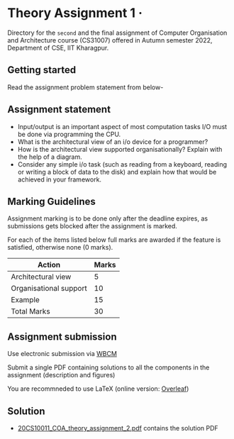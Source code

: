 # Theory Assignment 1 &middot;

>

Directory for the `second` and the final assignment of Computer Organisation and Architecture course (CS31007) offered in Autumn semester 2022, Department of CSE, IIT Kharagpur.

## Getting started

Read the assignment problem statement from below-

## Assignment statement

- Input/output is an important aspect of most computation tasks I/O must be done via programming the CPU.
- What is the architectural view of an i/o device for a programmer?
- How is the architectural view supported organisationally? Explain with the help of a diagram.
- Consider any simple i/o task (such as reading from a keyboard, reading or writing a block of data to the disk) and explain how that would be achieved in your framework.

## Marking Guidelines

Assignment marking is to be done only after the deadline expires, as submissions gets blocked after the assignment is marked.

For each of the items listed below full marks are awarded if the feature is satisfied, otherwise none (0 marks).

| Action  | Marks |
| ------------- | ------------- |
| Architectural view | 5 |
| Organisational support | 10 |
| Example | 15 |
 Total Marks | 30 |

## Assignment submission

Use electronic submission via [WBCM](http://cse.iitkgp.ac.in/~wbcm/)

Submit a single PDF containing solutions to all the components in the assignment (description and figures)

You are recommneded to use LaTeX (online version: [Overleaf](https://www.overleaf.com/))

## Solution

- [20CS10011_COA_theory_assignment_2.pdf](/theory_assignment_2/20CS10011_COA_theory_assignment_2.pdf) contains the solution PDF
